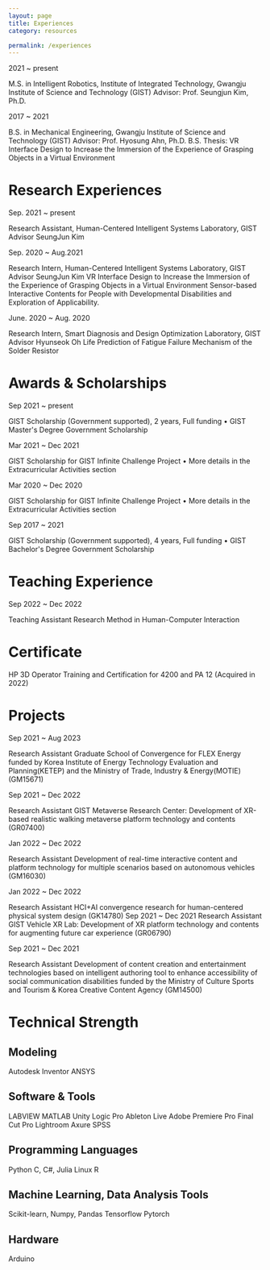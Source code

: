 ```yaml
---
layout: page
title: Experiences
category: resources

permalink: /experiences
---
```



2021 ~ present      

M.S. in Intelligent Robotics, Institute of Integrated Technology, Gwangju Institute of Science and Technology (GIST)
Advisor: Prof. Seungjun Kim, Ph.D.

2017 ~ 2021           

B.S. in Mechanical Engineering, Gwangju Institute of Science and Technology (GIST)
Advisor: Prof. Hyosung Ahn, Ph.D.
B.S. Thesis: VR Interface Design to Increase the Immersion of the Experience of Grasping Objects in a Virtual Environment

# Research Experiences

Sep. 2021 ~ present           

Research Assistant, Human-Centered Intelligent Systems Laboratory, GIST
Advisor SeungJun Kim

Sep. 2020 ~ Aug.2021        

Research Intern, Human-Centered Intelligent Systems Laboratory, GIST
Advisor SeungJun Kim
VR Interface Design to Increase the Immersion of the Experience of Grasping Objects in a Virtual Environment
Sensor-based Interactive Contents for People with Developmental Disabilities and Exploration of Applicability.

June. 2020 ~ Aug. 2020     

Research Intern, Smart Diagnosis and Design Optimization Laboratory, GIST
Advisor Hyunseok Oh
Life Prediction of Fatigue Failure Mechanism of the Solder Resistor 


# Awards & Scholarships

Sep 2021 ~ present          

GIST Scholarship (Government supported), 2 years, Full funding
• GIST Master's Degree Government Scholarship

Mar 2021 ~ Dec 2021     

GIST Scholarship for GIST Infinite Challenge Project
• More details in the Extracurricular Activities section

Mar 2020 ~ Dec 2020     

GIST Scholarship for GIST Infinite Challenge Project
• More details in the Extracurricular Activities section

Sep 2017 ~ 2021              

GIST Scholarship (Government supported), 4 years, Full funding
• GIST Bachelor's Degree Government Scholarship

# Teaching Experience

Sep  2022 ~ Dec 2022    

Teaching Assistant
Research Method in Human-Computer Interaction

# Certificate

HP 3D Operator Training and Certification for 4200 and PA 12 (Acquired in 2022)

# Projects

Sep  2021 ~ Aug 2023    

Research Assistant
Graduate School of Convergence for FLEX Energy funded by Korea Institute
of Energy Technology Evaluation and Planning(KETEP) and the Ministry of
Trade, Industry & Energy(MOTIE) (GM15671)

Sep  2021 ~ Dec 2022    

Research Assistant
GIST Metaverse Research Center: Development of XR-based realistic walking metaverse platform technology and contents (GR07400)

Jan  2022 ~ Dec 2022    

Research Assistant
Development of real-time interactive content and platform technology for multiple scenarios based on autonomous vehicles (GM16030)

Jan  2022 ~ Dec 2022    

Research Assistant
HCI+AI convergence research for human-centered physical system design (GK14780)
Sep  2021 ~ Dec 2021    Research Assistant
GIST Vehicle XR Lab: Development of XR platform technology and contents for augmenting future car experience (GR06790)

Sep  2021 ~ Dec 2021     

Research Assistant
Development of content creation and entertainment technologies based on intelligent   authoring tool to enhance accessibility of social communication disabilities funded by the Ministry of Culture Sports and Tourism & Korea Creative Content Agency (GM14500)


# Technical Strength

## Modeling
Autodesk Inventor
ANSYS

## Software & Tools
LABVIEW
MATLAB
Unity
Logic Pro
Ableton Live
Adobe Premiere Pro
Final Cut Pro
Lightroom
Axure
SPSS

## Programming Languages 
Python
C, C#, Julia
Linux
R

## Machine Learning, Data Analysis Tools
Scikit-learn, Numpy, Pandas
Tensorflow
Pytorch

## Hardware
Arduino


